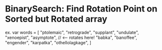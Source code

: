# BinarySearch: Find Rotation Point on Sorted but Rotated array
 
ex.
  var words = [
      "ptolemaic",
      "retrograde",
      "supplant",
      "undulate",
      "xenoepist",
      "asymptote", // <-- rotates here!
      "babka",
      "banoffee",
      "engender",
      "karpatka",
      "othellolagkage",
  ]


